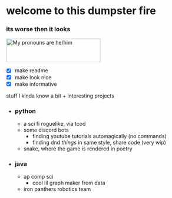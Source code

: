 # welcome to this dumpster fire
### its worse then it looks

<a href="https://pronouns.vercel.app" title="Add pronouns to your own profile">
  <img src="https://pronouns.vercel.app/he/him?gradient=mango" width="256" height="64" alt="My pronouns are he/him">
</a>

- [x] make readme
- [x] make look nice
- [x] make informative

stuff I kinda know a bit + interesting projects
- ### python
  - a sci fi roguelike, via tcod
  - some discord bots
    - finding youtube tutorials automagically (no commands)
    - finding dnd *things* in same style, share code (very wip)
  - snake, where the game is rendered in poetry
- ### java
  - ap comp sci
    - cool lil graph maker from data
  - iron panthers robotics team

